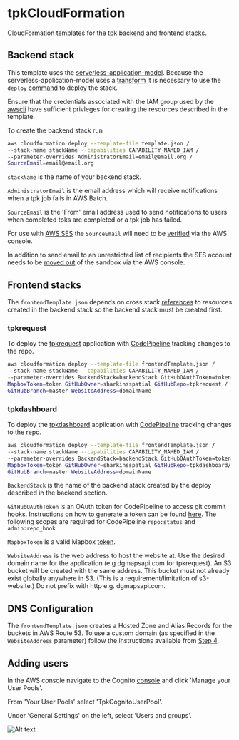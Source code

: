 # tpkCloudFormation

CloudFormation templates for the tpk backend and frontend stacks.

## Backend stack

This template uses the [serverless-application-model](https://github.com/awslabs/serverless-application-model/blob/master/HOWTO.md).
Because the serverless-application-model uses a [transform](http://docs.aws.amazon.com/AWSCloudFormation/latest/UserGuide/transform-section-structure.html)
it is necessary to use the `deploy` [command](http://docs.aws.amazon.com/AWSCloudFormation/latest/UserGuide/using-cfn-cli-deploy.html) to deploy the stack.

Ensure that the credentials associated with the IAM group used by the [awscli](https://aws.amazon.com/cli/)
have sufficient privleges for creating the resources described in the template.

To create the backend stack run

```bash
aws cloudformation deploy --template-file template.json /
--stack-name stackName --capabilities CAPABILITY_NAMED_IAM /
--parameter-overrides AdministratorEmail=email@email.org /
SourceEmail=email@email.org
```
`stackName` is the name of your backend stack.

`AdministratorEmail` is the email address which will receive notifications when
a tpk job fails in AWS Batch.

`SourceEmail` is the 'From' email address used to send notifications to users when
completed tpks are completed or a tpk job has failed.

For use with [AWS SES](https://aws.amazon.com/ses/) the `SourceEmail` will need to be [verified](http://docs.aws.amazon.com/ses/latest/DeveloperGuide/verify-email-addresses.html)
via the AWS console.

In addition to send email to an unrestricted list of recipients the SES account
needs to be [moved out](http://docs.aws.amazon.com/ses/latest/DeveloperGuide/request-production-access.html) of the sandbox via the AWS console.

## Frontend stacks

The `frontendTemplate.json` depends on cross stack [references](http://docs.aws.amazon.com/AWSCloudFormation/latest/UserGuide/walkthrough-crossstackref.html)
to resources created in the backend stack so the backend stack must be created
first.

### tpkrequest

To deploy the [tpkrequest](https://github.com/sharkinsspatial/tpkrequest)
application with [CodePipeline](https://aws.amazon.com/codepipeline/) tracking
changes to the repo.

```bash
aws cloudformation deploy --template-file frontendTemplate.json /
--stack-name stackName --capabilities CAPABILITY_NAMED_IAM /
--parameter-overrides BackendStack=backendStack GitHubOAuthToken=token /
MapboxToken=token GitHubOwner=sharkinsspatial GitHubRepo=tpkrequest /
GitHubBranch=master WebsiteAddress=domainName
```

### tpkdashboard

To deploy the [tpkdashboard](https://github.com/sharkinsspatial/tpkdashboard)
application with [CodePipeline](https://aws.amazon.com/codepipeline/) tracking
changes to the repo.

```bash
aws cloudformation deploy --template-file frontendTemplate.json /
--stack-name stackName --capabilities CAPABILITY_NAMED_IAM /
--parameter-overrides BackendStack=backendStack GitHubOAuthToken=token /
MapboxToken=token GitHubOwner=sharkinsspatial GitHubRepo=tpkdashboard/
GitHubBranch=master WebsiteAddress=domainName
```

`BackendStack` is the name of the backend stack created by the deploy described
in the backend section.

`GitHubOAuthToken` is an OAuth token for CodePipeline to access git commit hooks.
Instructions on how to generate a token can be found [here](https://help.github.com/articles/creating-a-personal-access-token-for-the-command-line/).
The following scopes are required for CodePipeline `repo:status` and `admin:repo_hook`

`MapboxToken` is a valid Mapbox [token](https://www.mapbox.com/help/how-access-tokens-work/). 

`WebsiteAddress` is the web address to host the website at. Use the desired
domain name for the application (e.g dgmapsapi.com for tpkrequest). 
An S3 bucket will be created with the same address. This bucket must not already exist
globally anywhere in S3. (This is a requirement/limitation of s3-website.)
Do not prefix with http e.g. dgmapsapi.com.

## DNS Configuration

The `frontendTemplate.json` creates a Hosted Zone and Alias Records for the
buckets in AWS Route 53.  To use a custom domain (as specified in the
`WebsiteAddress` parameter) follow the instructions available from [Step 4](http://docs.aws.amazon.com/AmazonS3/latest/dev/website-hosting-custom-domain-walkthrough.html#root-domain-walkthrough-update-ns-record).


## Adding users

In the AWS console navigate to the Cognito [console](https://console.aws.amazon.com/cognito/home?region=us-east-1)
and click 'Manage your User Pools'.

From 'Your User Pools' select 'TpkCognitoUserPool'.

Under 'General Settings' on the left, select 'Users and groups'.

![Alt text](docs/Userpanel.png)



